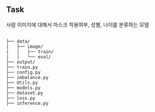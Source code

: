 ## Task
사람 이미지에 대해서 마스크 착용여부, 성별, 나이를 분류하는 모델

##
```
├── data/
|   ├── image/
|   |   ├── train/ 
|   |   └── eval/ 
├── output/
├── train.py
├── config.py
├── imbalance.py
├── Utils.py
├── models.py
├── dataset.py
├── loss.py
├── inference.py
```
